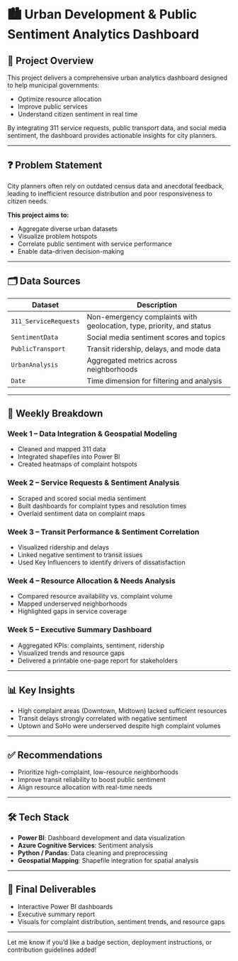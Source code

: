 # 🏙️ Urban Development & Public Sentiment Analytics Dashboard

## 📌 Project Overview
This project delivers a comprehensive urban analytics dashboard designed to help municipal governments:
- Optimize resource allocation
- Improve public services
- Understand citizen sentiment in real time

By integrating 311 service requests, public transport data, and social media sentiment, the dashboard provides actionable insights for city planners.

---

## ❓ Problem Statement
City planners often rely on outdated census data and anecdotal feedback, leading to inefficient resource distribution and poor responsiveness to citizen needs.

**This project aims to:**
- Aggregate diverse urban datasets
- Visualize problem hotspots
- Correlate public sentiment with service performance
- Enable data-driven decision-making

---

## 🗂️ Data Sources
| Dataset           | Description |
|------------------|-------------|
| `311_ServiceRequests` | Non-emergency complaints with geolocation, type, priority, and status |
| `SentimentData`       | Social media sentiment scores and topics |
| `PublicTransport`     | Transit ridership, delays, and mode data |
| `UrbanAnalysis`       | Aggregated metrics across neighborhoods |
| `Date`                | Time dimension for filtering and analysis |

---

## 📆 Weekly Breakdown

### Week 1 – Data Integration & Geospatial Modeling
- Cleaned and mapped 311 data
- Integrated shapefiles into Power BI
- Created heatmaps of complaint hotspots

### Week 2 – Service Requests & Sentiment Analysis
- Scraped and scored social media sentiment
- Built dashboards for complaint types and resolution times
- Overlaid sentiment data on complaint maps

### Week 3 – Transit Performance & Sentiment Correlation
- Visualized ridership and delays
- Linked negative sentiment to transit issues
- Used Key Influencers to identify drivers of dissatisfaction

### Week 4 – Resource Allocation & Needs Analysis
- Compared resource availability vs. complaint volume
- Mapped underserved neighborhoods
- Highlighted gaps in service coverage

### Week 5 – Executive Summary Dashboard
- Aggregated KPIs: complaints, sentiment, ridership
- Visualized trends and resource gaps
- Delivered a printable one-page report for stakeholders

---

## 📊 Key Insights
- High complaint areas (Downtown, Midtown) lacked sufficient resources
- Transit delays strongly correlated with negative sentiment
- Uptown and SoHo were underserved despite high complaint volumes

---

## ✅ Recommendations
- Prioritize high-complaint, low-resource neighborhoods
- Improve transit reliability to boost public sentiment
- Align resource allocation with real-time needs

---

## 🛠️ Tech Stack
- **Power BI**: Dashboard development and data visualization
- **Azure Cognitive Services**: Sentiment analysis
- **Python / Pandas**: Data cleaning and preprocessing
- **Geospatial Mapping**: Shapefile integration for spatial analysis

---

## 📄 Final Deliverables
- Interactive Power BI dashboards
- Executive summary report
- Visuals for complaint distribution, sentiment trends, and resource gaps

---

Let me know if you’d like a badge section, deployment instructions, or contribution guidelines added!

